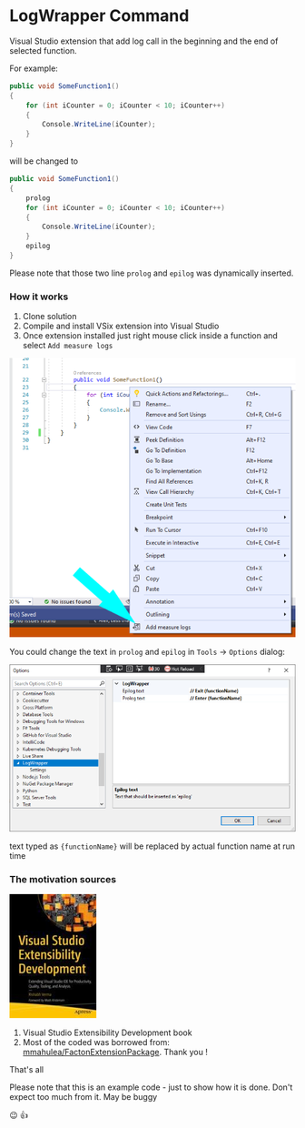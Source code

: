 # LogWrapper Command
Visual Studio extension that add log call in the beginning and the end of selected function.

For example:

```csharp
public void SomeFunction1()
{
    for (int iCounter = 0; iCounter < 10; iCounter++)
    {
        Console.WriteLine(iCounter);
    }
}
```

will be changed to

```csharp
public void SomeFunction1()
{
    prolog
    for (int iCounter = 0; iCounter < 10; iCounter++)
    {
        Console.WriteLine(iCounter);
    }
    epilog
}
```

Please note that those two line `prolog` and `epilog` was dynamically inserted. 

### How it works

1. Clone solution
2. Compile and install VSix extension into Visual Studio
3. Once extension installed just right mouse click inside a function and select `Add measure logs`

![Screenshot](Resources/screenshot.png)


You could change the text in `prolog` and `epilog` in `Tools` -> `Options` dialog:

![Options.dialog](Resources/OptionsDialog.png)

text typed as `{functionName}` will be replaced by actual function name at run time



### The motivation sources

![Book cover](Resources/book-cover.jpg)
1. Visual Studio Extensibility Development book
2. Most of the coded was borrowed from: [mmahulea/FactonExtensionPackage](https://github.com/mmahulea/FactonExtensionPackage). Thank you !

That's all

Please note that this is an example code - just to show how it is done. Don't expect too much from it. May be buggy 

:wink: :thumbsup:
